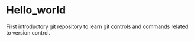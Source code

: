 # Hello_world
First introductory git repository to learn git controls and commands related to version control.
